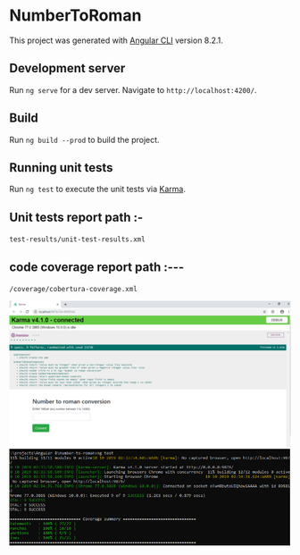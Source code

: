 # NumberToRoman

This project was generated with [Angular CLI](https://github.com/angular/angular-cli) version 8.2.1.

## Development server

Run `ng serve` for a dev server. Navigate to `http://localhost:4200/`. 


## Build

Run `ng build --prod` to build the project.

## Running unit tests

Run `ng test` to execute the unit tests via [Karma](https://karma-runner.github.io).

## Unit tests report path :- 
`test-results/unit-test-results.xml` 

## code coverage report path :---

`/coverage/cobertura-coverage.xml`

![alt text](https://github.com/birendranathmaity/number-to-roman/blob/master/1.png)
![alt text](https://github.com/birendranathmaity/number-to-roman/blob/master/2.png)

